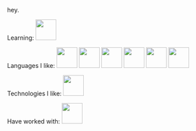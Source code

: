 hey.


Learning:
<img src="https://upload.wikimedia.org/wikipedia/commons/thumb/9/98/Solidity_logo.svg/386px-Solidity_logo.svg.png" height="48"/>

Languages I like:
<img src="https://cdn.jsdelivr.net/gh/devicons/devicon/icons/python/python-original.svg" height="48"/>
<img src="https://cdn.jsdelivr.net/gh/devicons/devicon/icons/typescript/typescript-original.svg" height="48"/>
<img src="https://cdn.jsdelivr.net/gh/devicons/devicon/icons/go/go-original.svg" height="48"/>
<img src="https://cdn.jsdelivr.net/gh/devicons/devicon/icons/rust/rust-plain.svg" height="48"/>
<img src="https://cdn.jsdelivr.net/gh/devicons/devicon/icons/c/c-original.svg" height="48"/>
<img src="https://cdn.jsdelivr.net/gh/devicons/devicon/icons/cplusplus/cplusplus-original.svg" height="48"/>

Technologies I like:
<img src="https://cdn.jsdelivr.net/gh/devicons/devicon/icons/denojs/denojs-original.svg" height="48"/>


Have worked with:
<img src="https://img.icons8.com/color/48/000000/c-sharp-logo.png" height="48"/>

